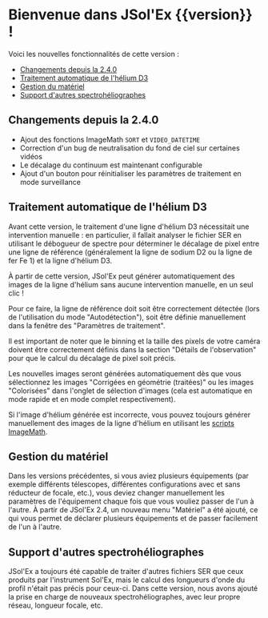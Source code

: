 # Bienvenue dans JSol'Ex {{version}} !

Voici les nouvelles fonctionnalités de cette version :

- [Changements depuis la 2.4.0](#changements-depuis-la-2.4.0)
- [Traitement automatique de l'hélium D3](#traitement-automatique-de-lhélium-d3)
- [Gestion du matériel](#gestion-du-matériel)
- [Support d'autres spectrohéliographes](#support-d'autres-spectrohéliographes)

## Changements depuis la 2.4.0

- Ajout des fonctions ImageMath `SORT` et `VIDEO_DATETIME`
- Correction d'un bug de neutralisation du fond de ciel sur certaines vidéos
- Le décalage du continuum est maintenant configurable
- Ajout d'un bouton pour réinitialiser les paramètres de traitement en mode surveillance

## Traitement automatique de l'hélium D3

Avant cette version, le traitement d'une ligne d'hélium D3 nécessitait une intervention manuelle : en particulier, il fallait analyser le fichier SER en utilisant le débogueur de spectre pour déterminer le décalage de pixel entre une ligne de référence (généralement la ligne de sodium D2 ou la ligne de fer Fe 1) et la ligne d'hélium D3.

À partir de cette version, JSol'Ex peut générer automatiquement des images de la ligne d'hélium sans aucune intervention manuelle, en un seul clic !

Pour ce faire, la ligne de référence doit soit être correctement détectée (lors de l'utilisation du mode "Autodétection"), soit être définie manuellement dans la fenêtre des "Paramètres de traitement".

Il est important de noter que le binning et la taille des pixels de votre caméra doivent être correctement définis dans la section "Détails de l'observation" pour que le calcul du décalage de pixel soit précis.

Les nouvelles images seront générées automatiquement dès que vous sélectionnez les images "Corrigées en géométrie (traitées)" ou les images "Colorisées" dans l'onglet de sélection d'images (cela est automatique en mode rapide et en mode complet respectivement).

Si l'image d'hélium générée est incorrecte, vous pouvez toujours générer manuellement des images de la ligne d'hélium en utilisant les [scripts ImageMath](https://melix.github.io/astro4j/latest/en/jsolex.html#_imagemath_scripts).

## Gestion du matériel

Dans les versions précédentes, si vous aviez plusieurs équipements (par exemple différents télescopes, différentes configurations avec et sans réducteur de focale, etc.), vous deviez changer manuellement les paramètres de l'équipement chaque fois que vous vouliez passer de l'un à l'autre.
À partir de JSol'Ex 2.4, un nouveau menu "Matériel" a été ajouté, ce qui vous permet de déclarer plusieurs équipements et de passer facilement de l'un à l'autre.

## Support d'autres spectrohéliographes

JSol'Ex a toujours été capable de traiter d'autres fichiers SER que ceux produits par l'instrument Sol'Ex, mais le calcul des longueurs d'onde du profil n'était pas précis pour ceux-ci.
Dans cette version, nous avons ajouté la prise en charge de nouveaux spectrohéliographes, avec leur propre réseau, longueur focale, etc.
